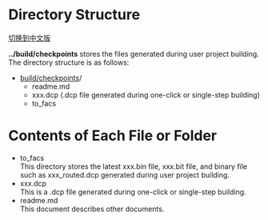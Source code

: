 # Directory Structure

[切换到中文版](./README_CN.md)


**../build/checkpoints** stores the files generated during user project building. The directory structure is as follows:

* [build/checkpoints](#/build/checkpoints_dir)/  
   - readme.md
   - xxx.dcp (.dcp file generated during one-click or single-step building)
   - to_facs             

# Contents of Each File or Folder
* to_facs               
  This directory stores the latest xxx.bin file, xxx.bit file, and binary file such as xxx_routed.dcp generated during user project building.
* xxx.dcp  
  This is a .dcp file generated during one-click or single-step building.
* readme.md    
  This document describes other documents.


